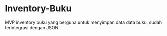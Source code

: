 # Inventory-Buku
MVP inventory buku yang berguna untuk menyimpan data data buku, sudah terintegrasi dengan JSON
